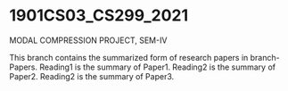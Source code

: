 # 1901CS03_CS299_2021
MODAL COMPRESSION PROJECT, SEM-IV

This branch contains the summarized form of research papers in branch-Papers.
Reading1 is the summary of Paper1.
Reading2 is the summary of Paper2.
Reading2 is the summary of Paper3.
